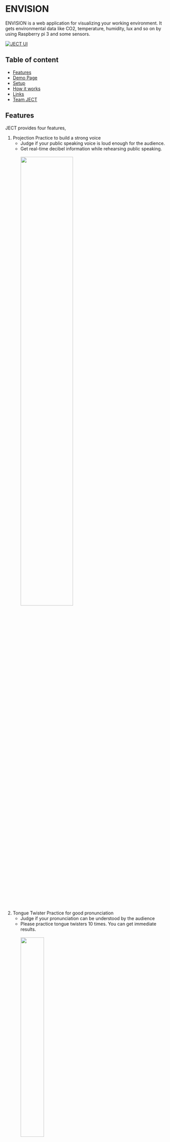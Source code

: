 # ENVISION

ENVISION is a web application for visualizing your working environment. It gets environmental data like CO2, temperature, humidity, lux and so on by using Raspberry pi 3 and some sensors.

[![JECT UI](https://user-images.githubusercontent.com/23233648/50395178-bccc1380-07a5-11e9-8b00-ead2f3fe7da6.png)](https://ject.netlify.com/)

## Table of content

- [Features](#Features)
- [Demo Page](#Demo-Page)
- [Setup](#Setup)
- [How it works](#How-it-works)
- [Links](#links)
- [Team JECT](#Team-JECT)

## Features

JECT provides four features,

1. Projection Practice to build a strong voice
   - Judge if your public speaking voice is loud enough for the audience.
   - Get real-time decibel information while rehearsing public speaking.
     <br>
     <br>
     <img src="https://user-images.githubusercontent.com/23233648/50395465-7d9ec200-07a7-11e9-9792-e76ec8951c0c.png" height="60%" width="60%">
     <br>
     <br>
2. Tongue Twister Practice for good pronunciation
   - Judge if your pronunciation can be understood by the audience
   - Please practice tongue twisters 10 times. You can get immediate results.
     <br>
     <br>
     <img src="https://user-images.githubusercontent.com/23233648/50395656-cefb8100-07a8-11e9-97ab-3231dc61d21f.png" height="40%" width="40%">
     <br>
     <br>
3. Karaoke Mode for building confidence
   - Learn to think on your feet and keep talking! <br>Even if you prepare well, sometimes things go wrong. Don't be upset.
   - First you get a random topic and then be shown five random pictures continuously. You should keep talking for five minutes while you follow the topic.
     <br>
     <br>
     <img src="https://user-images.githubusercontent.com/23233648/50395687-0702c400-07a9-11e9-9c72-be07fcd96658.png" height="60%" width="60%">
     <br>
     <br>
4. Statistics
   - Analyze data to see where you can improve.
   - You can check each session or daily average.
     <br>
     <br>
     <img src="https://user-images.githubusercontent.com/23233648/50395723-3adde980-07a9-11e9-823f-95d88f96b890.png" height="80%" width="80%">
     <br>
     <br>

## Demo Page

[Demo Page](https://ject.netlify.com/) is here! You can practice public speaking!

## Setup

If you want to try JECT on your local machine, follow the instructions below.

1. Clone this repo

```
git clone https://github.com/cc6-ject/ject-frontend.git
```

2. Install all dependencies

```
cd ject-frontend
yarn
```

3. Start local server

```
yarn start
```

4. Go to browser and type "localhost:3000"

## How it works

- Frontend<br>
  React
- UI<br>
  MATERIAL-UI
- Speech Recognition<br>
  Web API
- Audio Context<br>
  Web API

## Links

- [Web Site](https://ject.netlify.com/)
- [React](https://reactjs.org/)
- [MATERIAL-UI](https://material-ui.com/)
- [MDN](https://developer.mozilla.org/en-US/)

## Team JECT

### Follow us on Github:

- [daenamkim](https://github.com/daenamkim)
- [egurinko](https://github.com/egurinko)
- [mp40](https://github.com/mp40)

## Project setup
```
yarn install
```

### Compiles and hot-reloads for development
```
yarn run serve
```

### Compiles and minifies for production
```
yarn run build
```

### Run your tests
```
yarn run test
```

### Lints and fixes files
```
yarn run lint
```

### Customize configuration
See [Configuration Reference](https://cli.vuejs.org/config/).
